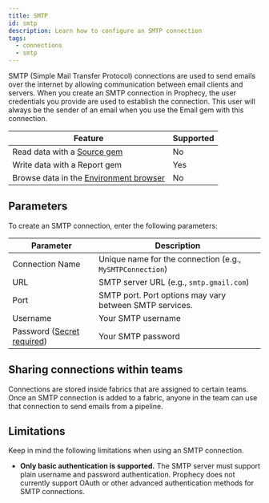 ```yaml
---
title: SMTP
id: smtp
description: Learn how to configure an SMTP connection
tags:
  - connections
  - smtp
---
```


SMTP (Simple Mail Transfer Protocol) connections are used to send emails over the internet by allowing communication between email clients and servers. When you create an SMTP connection in Prophecy, the user credentials you provide are used to establish the connection. This user will always be the sender of an email when you use the Email gem with this connection.

| Feature                                                       | Supported |
| ------------------------------------------------------------- | --------- |
| Read data with a [Source gem](/analysts/source-target)        | No        |
| Write data with a Report gem                                  | Yes       |
| Browse data in the [Environment browser](/analysts/pipelines) | No        |

## Parameters

To create an SMTP connection, enter the following parameters:

| Parameter                                                            | Description                                               |
| -------------------------------------------------------------------- | --------------------------------------------------------- |
| Connection Name                                                      | Unique name for the connection (e.g., `MySMTPConnection`) |
| URL                                                                  | SMTP server URL (e.g., `smtp.gmail.com`)                  |
| Port                                                                 | SMTP port. Port options may vary between SMTP services.   |
| Username                                                             | Your SMTP username                                        |
| Password ([Secret required](docs/administration/secrets/secrets.md)) | Your SMTP password                                        |

<!-- You can leverage your SMTP connection to send emails with the [Email](docs/analysts/development/gems/report/email.md) gem. -->

## Sharing connections within teams

Connections are stored inside fabrics that are assigned to certain teams. Once an SMTP connection is added to a fabric, anyone in the team can use that connection to send emails from a pipeline.

## Limitations

Keep in mind the following limitations when using an SMTP connection.

- **Only basic authentication is supported.** The SMTP server must support plain username and password authentication. Prophecy does not currently support OAuth or other advanced authentication methods for SMTP connections.
